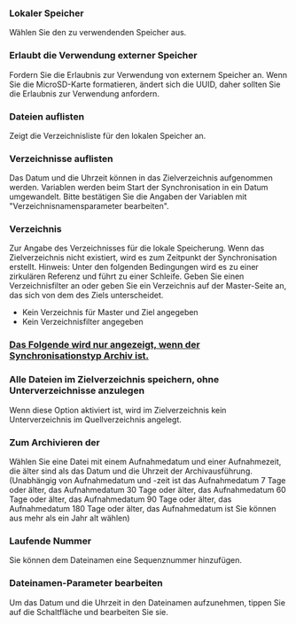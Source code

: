 ### Lokaler Speicher

Wählen Sie den zu verwendenden Speicher aus.

### Erlaubt  die Verwendung externer Speicher

Fordern Sie die Erlaubnis zur Verwendung von externem Speicher an. Wenn Sie die MicroSD-Karte formatieren, ändert sich die UUID, daher sollten Sie die Erlaubnis zur Verwendung anfordern.

### Dateien auflisten

Zeigt die Verzeichnisliste für den lokalen Speicher an. 

### Verzeichnisse auflisten

Das Datum und die Uhrzeit können in das Zielverzeichnis aufgenommen werden. Variablen werden beim Start der Synchronisation in ein Datum umgewandelt. Bitte bestätigen Sie die Angaben der Variablen mit "Verzeichnisnamensparameter bearbeiten".

### Verzeichnis

Zur Angabe des Verzeichnisses für die lokale Speicherung. Wenn das Zielverzeichnis nicht existiert, wird es zum Zeitpunkt der Synchronisation erstellt.
Hinweis: Unter den folgenden Bedingungen wird es zu einer zirkulären Referenz und führt zu einer Schleife. Geben Sie einen Verzeichnisfilter an oder geben Sie ein Verzeichnis auf der Master-Seite an, das sich von dem des Ziels unterscheidet.

- Kein Verzeichnis für Master und Ziel angegeben
- Kein Verzeichnisfilter angegeben

### <u>Das Folgende wird nur angezeigt, wenn der Synchronisationstyp Archiv ist.</u>

### Alle Dateien im Zielverzeichnis speichern, ohne Unterverzeichnisse anzulegen

Wenn diese Option aktiviert ist, wird im Zielverzeichnis kein Unterverzeichnis im Quellverzeichnis angelegt.

### Zum Archivieren der

Wählen Sie eine Datei mit einem Aufnahmedatum und einer Aufnahmezeit, die älter sind als das Datum und die Uhrzeit der Archivausführung. (Unabhängig von Aufnahmedatum und -zeit ist das Aufnahmedatum 7 Tage oder älter, das Aufnahmedatum 30 Tage oder älter, das Aufnahmedatum 60 Tage oder älter, das Aufnahmedatum 90 Tage oder älter, das Aufnahmedatum 180 Tage oder älter, das Aufnahmedatum ist Sie können aus mehr als ein Jahr alt wählen)

### Laufende  Nummer

Sie können dem Dateinamen eine Sequenznummer hinzufügen.

### Dateinamen-Parameter  bearbeiten

Um das Datum und die Uhrzeit in den Dateinamen aufzunehmen, tippen Sie auf die Schaltfläche und bearbeiten Sie sie.